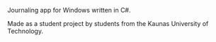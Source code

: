 Journaling app for Windows written in C#.

Made as a student project by students from the Kaunas University of Technology.
